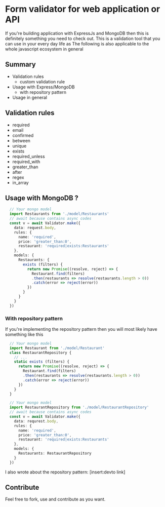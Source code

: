 # Form validator for web application or API
If you're building application with ExpressJs and MongoDB then this is definitely something you need to check out.
This is a validation tool that you can use in your every day life as 
The following is also applicable to the whole javascript ecosystem in general

## Summary
- Validation rules
  * custom validation rule
- Usage with Express/MongoDB
  * with repository pattern 
- Usage in general


## Validation rules
- required
- email
- confirmed
- between
- unique
- exists
- required_unless
- required_with
- greater_than
- after
- regex
- in_array


## Usage with MongoDB ?
```ts
  // Your mongo model
  import Restaurants from './model/Restaurants'
  // await because contains async codes
  const v = await Validator.make({
    data: request.body,
    rules: {
      name: 'required',
      price: 'greater_than:0',
      restaurant: 'required|exists:Restaurants'
    },
    models: {
      Restaurants: {
        exists (filters) {
          return new Promise((resolve, reject) => {
            Restaurant.find(filters)
            .then(restaurants => resolve(restaurants.length > 0))
            .catch(error => reject(error))
          })
        }
      }
    }
  })

```
### With repository pattern
If you're implementing the repository pattern then you will most likely have something like this
```ts
  // Your mongo model
  import Restaurant from './model/Restaurant'
  class RestaurantRepository {
    // ... 
    static exists (filters) {
      return new Promise((resolve, reject) => {
        Restaurant.find(filters)
        .then(restaurants => resolve(restaurants.length > 0))
        .catch(error => reject(error))
      })
    }
  }
```
```ts
  // Your mongo model
  import RestaurantRepository from './model/RestaurantRepository'
  // await because contains async codes
  const v = await Validator.make({
    data: requrest.body,
    rules: {
      name: 'required',
      price: 'greater_than:0',
      restaurant: 'required|exists:Restaurants'
    },
    models: {
      Restaurants: RestaurantRepository
    }
  })
```

I also wrote about the repository pattern: [insert:devto link]


## Contribute
Feel free to fork, use and contribute as you want.